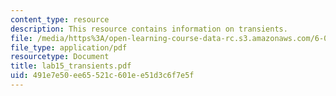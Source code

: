 ```yaml
---
content_type: resource
description: This resource contains information on transients.
file: /media/https%3A/open-learning-course-data-rc.s3.amazonaws.com/6-071j-introduction-to-electronics-signals-and-measurement-spring-2006/491e7e50ee65521c601ee51d3c6f7e5f_lab15_transients.pdf
file_type: application/pdf
resourcetype: Document
title: lab15_transients.pdf
uid: 491e7e50-ee65-521c-601e-e51d3c6f7e5f
---
```


